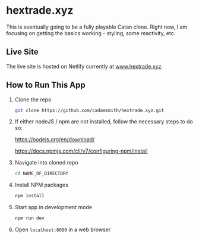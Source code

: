 # hextrade.xyz

This is eventually going to be a fully playable Catan clone.
Right now, I am focusing on getting the basics working - styling, some reactivity, etc.

## Live Site

The live site is hosted on Netlify currently at www.hextrade.xyz.

## How to Run This App

1. Clone the repo
   ```sh
   git clone https://github.com/cadamsmith/hextrade.xyz.git
   ```
2. If either nodeJS / npm are not installed, follow the necessary steps to do so:

   https://nodejs.org/en/download/
    
   https://docs.npmjs.com/cli/v7/configuring-npm/install
    
3. Navigate into cloned repo

   ```sh
   cd NAME_OF_DIRECTORY
   ```

3. Install NPM packages
   ```sh
   npm install
   ```
4. Start app in development mode
   ```js
   npm run dev
   ```
5. Open ```localhost:8080``` in a web browser
